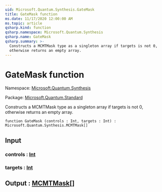 ```yaml
---
uid: Microsoft.Quantum.Synthesis.GateMask
title: GateMask function
ms.date: 11/17/2020 12:00:00 AM
ms.topic: article
qsharp.kind: function
qsharp.namespace: Microsoft.Quantum.Synthesis
qsharp.name: GateMask
qsharp.summary: >-
  Constructs a MCMTMask type as a singleton array if targets is not 0,
  otherwise returns an empty array.
---
```


# GateMask function

Namespace: [Microsoft.Quantum.Synthesis](xref:Microsoft.Quantum.Synthesis)

Package: [Microsoft.Quantum.Standard](https://nuget.org/packages/Microsoft.Quantum.Standard)


Constructs a MCMTMask type as a singleton array if targets is not 0,otherwise returns an empty array.

```qsharp
function GateMask (controls : Int, targets : Int) : Microsoft.Quantum.Synthesis.MCMTMask[]
```


## Input

### controls : [Int](xref:microsoft.quantum.lang-ref.int)




### targets : [Int](xref:microsoft.quantum.lang-ref.int)





## Output : [MCMTMask](xref:Microsoft.Quantum.Synthesis.MCMTMask)[]

